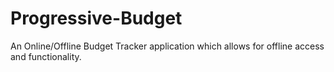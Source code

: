 # Progressive-Budget
An Online/Offline Budget Tracker application which allows for offline access and functionality.
